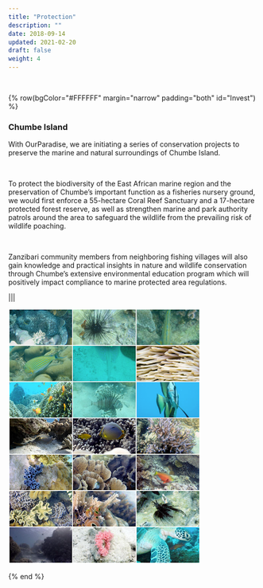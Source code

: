 ```yaml
---
title: "Protection"
description: ""
date: 2018-09-14
updated: 2021-02-20
draft: false
weight: 4
---
```


<br>

{% row(bgColor="#FFFFFF" margin="narrow" padding="both" id="Invest") %}

### Chumbe Island

<p>
With OurParadise, we are initiating a series of conservation projects to preserve the marine and natural surroundings of Chumbe Island.
</p>

<br>

<p>
To protect the biodiversity of the East African marine region and the preservation of Chumbe’s important function as a fisheries nursery ground, we would first enforce a 55-hectare Coral Reef Sanctuary and a 17-hectare protected forest reserve, as well as strengthen marine and park authority patrols around the area to safeguard the wildlife from the prevailing risk of wildlife poaching. 
</p>

<br>

<p>
Zanzibari community members from neighboring fishing villages will also gain knowledge and practical insights in nature and wildlife conservation through Chumbe’s extensive environmental education program which will positively impact compliance to marine protected area regulations.
</p>

|||

![Chumbe](img/chumbeprotection.png#mx-auto)

{% end %}